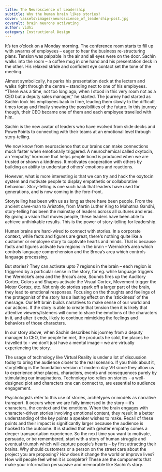 ```yaml
---
title: The Neuroscience of Leadership
subtitle: Why the human brain likes stories?
cover: \assets\images\neuroscience_of_leadership-post.jpg
coveralt: brain neurons activating
author: vidhi
category: Instructional Design
---
```

It’s ten o’clock on a Monday morning. The conference room starts to fill up with swarms of employees – eager to hear the business re-structuring plans. Tension was palpable in the air and all eyes were on the door. Sachin walks into the room – a coffee mug in one hand and his presentation deck in the other. His relaxed stride and confident eye contact set the tone of the meeting.

Almost symbolically, he parks his presentation deck at the lectern and walks right through the centre – standing next to one of his employees. “There was a time, not too long ago, when I stood in this very room not as a CEO but a deputy sales manager,” he started. The journey had started as Sachin took his employees back in time, leading them slowly to the difficult times today and finally showing the possibilities of the future. In this journey though, their CEO became one of them and each employee travelled with him.

Sachin is the new avatar of leaders who have evolved from slide decks and PowerPoints to connecting with their teams at an emotional level through story-telling.

We now know from neuroscience that our brains can make connections much faster when emotionally triggered. A neurochemical called oxytocin, an ‘empathy’ hormone that helps people bond is produced when we are trusted or shown a kindness. It motivates cooperation with others by building an ability to understand others’ emotions and reactions.

However, what is more interesting is that we can try and hack the oxytocin system and motivate people to display empathetic or collaborative behaviour. Story-telling is one such hack that leaders have used for generations, and is now coming in the fore-front.

Storytelling has been with us as long as there have been people. From the ancient cave-man to Aristotle, from Martin Luther King to Mahatma Gandhi, story-telling has been the mainstay of leaders across all cultures and eras. By giving a vision that moves people, these leaders have been able to achieve unthinkable results. This is the power of story-telling for leadership.

Human brains are hard-wired to connect with stories. In a corporate context, while facts and figures are great, there's nothing quite like a customer or employee story to captivate hearts and minds. That is because facts and figures activate two regions in the brain – Wernicke’s area which controls language comprehension and the Broca’s area which controls language processing.

But stories? They can activate upto 7 regions in the brain – each region is triggered by a particular sense in the story, for eg. while language triggers the Wernicke’s area and the Broca’s area, Sounds fires up the Auditory Cortex, Colors and Shapes activate the Visual Cortex, Movement trigger the Motor Cortex, etc.
Not only do stories spark off a larger part of the brain, they lead to emotional responses. Focusing on the thoughts and feelings of the protagonist of the story has a lasting effect on the ‘stickiness’ of the message. Our left brain builds narratives to make sense of our world and our actions. If the story is able to create that tension then it is likely that attentive viewers/listeners will come to share the emotions of the characters in it, and after it ends, likely to continue mimicking the feelings and behaviors of those characters.

In our story above, when Sachin describes his journey from a deputy manager to CEO, the people he met, the products he sold, the places he travelled to - we don’t just have a mental image – we are virtually experiencing the story.

The usage of technology like Virtual Reality is under a lot of discussion today to bring the audience closer to the real scenario. If you think about it, storytelling is the foundation version of modern day VR since they allow us to experience other places, characters, events and consequences purely by stimulating our imaginations. Technology too relies on stories - a well-designed plot and characters one can connect to, are essential to audience engagement.

Psychologists refer to this use of stories, archetypes or models as narrative transport. It occurs when we are fully immersed in the story – it’s characters, the context and the emotions. When the brain engages with character-driven stories involving emotional content, they result in a better understanding of the key points a speaker wishes to make. Recall of these points and their impact is significantly larger because the audience is hooked to the outcome. It is studied that with greater empathy comes a deeper transportation experience.
So the next time you want to motivate, persuade, or be remembered, start with a story of human struggle and eventual triumph which will capture people’s hearts – by first attracting their brains. Why should customers or a person on the street care about the project you are proposing? How does it change the world or improve lives? How will people feel when it is complete? These are the components that make your information persuasive and memorable like Sachin’s story.
